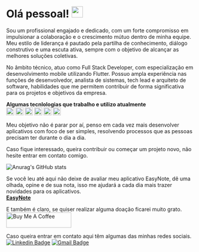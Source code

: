 # Olá pessoal! <img src="https://raw.githubusercontent.com/MartinHeinz/MartinHeinz/master/wave.gif" width="30px">

Sou um profissional engajado e dedicado, com um forte compromisso em impulsionar a colaboração e o crescimento mútuo dentro de minha equipe. Meu estilo de liderança é pautado pela partilha de conhecimento, diálogo construtivo e uma escuta ativa, sempre com o objetivo de alcançar as melhores soluções coletivas.

No âmbito técnico, atuo como Full Stack Developer, com especialização em desenvolvimento mobile utilizando Flutter. Possuo ampla experiência nas funções de desenvolvedor, analista de sistemas, tech lead e arquiteto de software, habilidades que me permitem contribuir de forma significativa para os projetos e objetivos da empresa.

<b>Algumas tecnlologias que trabalho e utilizo atualmente</b>
<br>
<a href="https://vuejs.org/" title="Vue.js"><img src="https://github.com/get-icon/geticon/raw/master/icons/vue.svg" alt="Vue.js" width="21px" height="21px"></a>
<a href="https://nodejs.org/" title="Node.js"><img src="https://github.com/get-icon/geticon/raw/master/icons/nodejs-icon.svg" alt="Node.js" width="21px" height="21px"></a>
<a href="https://www.java.com/" title="Java"><img src="https://github.com/get-icon/geticon/raw/master/icons/java.svg" alt="Java" width="21px" height="21px"></a>
<a href="https://spring.io/" title="Spring"><img src="https://github.com/get-icon/geticon/raw/master/icons/spring.svg" alt="Spring" width="21px" height="21px"></a>
<a href="https://dev.mysql.com/" title="MySQL"><img src="https://github.com/get-icon/geticon/raw/master/icons/mysql.svg" alt="MySQL" width="21px" height="21px"></a>
<a href="https://flutter.dev/" title="Flutter"><img src="https://github.com/get-icon/geticon/raw/master/icons/flutter.svg" alt="Flutter" width="21px" height="21px"></a>

Meu objetivo não é parar por aí, penso em cada vez mais desenvolver aplicativos com foco de ser simples, resolvendo processos que as
pessoas precisam ter durante o dia a dia.

Caso fique interessado, queira contribuir ou começar um projeto novo, não hesite entrar em contato comigo.

![Anurag's GitHub stats](https://github-readme-stats.vercel.app/api?username=llFurtll&show_icons=true&theme=dracula)

Se você leu até aqui não deixe de avaliar meu aplicativo EasyNote, dê uma olhada, opine e de sua nota, isso me ajudará a cada dia mais trazer novidades
para os aplicativos.
<br>
<a href="https://play.google.com/store/apps/details?id=com.daniel.note&pli=1" target="new"><b>EasyNote</b></a>

E também é claro, se quiser realizar alguma doação ficarei muito grato.
<br>
<a href="https://www.buymeacoffee.com/danielmelonari" target="_blank"><img src="https://cdn.buymeacoffee.com/buttons/default-orange.png" alt="Buy Me A Coffee" height="41" width="174"></a>

Caso queira entrar em contato aqui têm algumas das minhas redes sociais.
<br>
[![Linkedin Badge](https://img.shields.io/badge/-Daniel-blue?style=flat-square&logo=Linkedin&logoColor=white&link=https://www.linkedin.com/in/daniel-melonari-5413a7197/)](https://www.linkedin.com/in/daniel-melonari-5413a7197/) 
[![Gmail Badge](https://img.shields.io/badge/-danielmelonari@gmail.com-c14438?style=flat-square&logo=Gmail&logoColor=white&link=mailto:danielmelonari@gmail.com)](mailto:danielmelonari@gmail.com)
